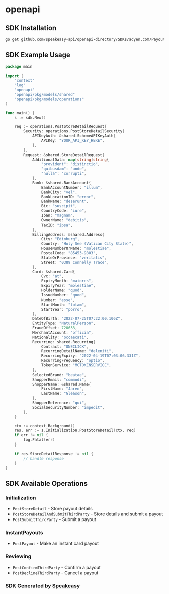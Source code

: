 # openapi

<!-- Start SDK Installation -->
## SDK Installation

```bash
go get github.com/speakeasy-api/openapi-directory/SDKs/adyen.com/PayoutService/51/go
```
<!-- End SDK Installation -->

## SDK Example Usage
<!-- Start SDK Example Usage -->
```go
package main

import (
    "context"
    "log"
    "openapi"
    "openapi/pkg/models/shared"
    "openapi/pkg/models/operations"
)

func main() {
    s := sdk.New()

    req := operations.PostStoreDetailRequest{
        Security: operations.PostStoreDetailSecurity{
            APIKeyAuth: &shared.SchemeAPIKeyAuth{
                APIKey: "YOUR_API_KEY_HERE",
            },
        },
        Request: &shared.StoreDetailRequest{
            AdditionalData: map[string]string{
                "provident": "distinctio",
                "quibusdam": "unde",
                "nulla": "corrupti",
            },
            Bank: &shared.BankAccount{
                BankAccountNumber: "illum",
                BankCity: "vel",
                BankLocationID: "error",
                BankName: "deserunt",
                Bic: "suscipit",
                CountryCode: "iure",
                Iban: "magnam",
                OwnerName: "debitis",
                TaxID: "ipsa",
            },
            BillingAddress: &shared.Address{
                City: "Edinburg",
                Country: "Holy See (Vatican City State)",
                HouseNumberOrName: "molestiae",
                PostalCode: "85453-9803",
                StateOrProvince: "veritatis",
                Street: "0389 Connelly Trace",
            },
            Card: &shared.Card{
                Cvc: "at",
                ExpiryMonth: "maiores",
                ExpiryYear: "molestiae",
                HolderName: "quod",
                IssueNumber: "quod",
                Number: "esse",
                StartMonth: "totam",
                StartYear: "porro",
            },
            DateOfBirth: "2022-07-25T07:22:00.106Z",
            EntityType: "NaturalPerson",
            FraudOffset: 720633,
            MerchantAccount: "officia",
            Nationality: "occaecati",
            Recurring: shared.Recurring{
                Contract: "ONECLICK",
                RecurringDetailName: "deleniti",
                RecurringExpiry: "2022-04-19T07:03:06.331Z",
                RecurringFrequency: "optio",
                TokenService: "MCTOKENSERVICE",
            },
            SelectedBrand: "beatae",
            ShopperEmail: "commodi",
            ShopperName: &shared.Name{
                FirstName: "Jaren",
                LastName: "Gleason",
            },
            ShopperReference: "qui",
            SocialSecurityNumber: "impedit",
        },
    }

    ctx := context.Background()
    res, err := s.Initialization.PostStoreDetail(ctx, req)
    if err != nil {
        log.Fatal(err)
    }

    if res.StoreDetailResponse != nil {
        // handle response
    }
}
```
<!-- End SDK Example Usage -->

<!-- Start SDK Available Operations -->
## SDK Available Operations


### Initialization

* `PostStoreDetail` - Store payout details
* `PostStoreDetailAndSubmitThirdParty` - Store details and submit a payout
* `PostSubmitThirdParty` - Submit a payout

### InstantPayouts

* `PostPayout` - Make an instant card payout

### Reviewing

* `PostConfirmThirdParty` - Confirm a payout
* `PostDeclineThirdParty` - Cancel a payout
<!-- End SDK Available Operations -->

### SDK Generated by [Speakeasy](https://docs.speakeasyapi.dev/docs/using-speakeasy/client-sdks)
